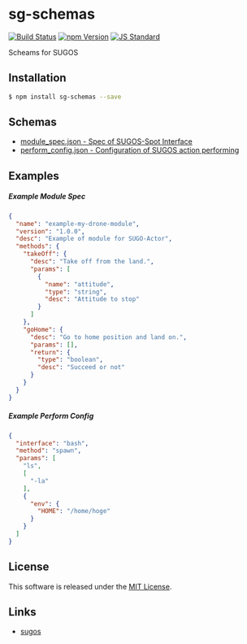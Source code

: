 sg-schemas
==========

<!---
This file is generated by ape-tmpl. Do not update manually.
--->

<!-- Badge Start -->
<a name="badges"></a>

[![Build Status][bd_travis_com_shield_url]][bd_travis_com_url]
[![npm Version][bd_npm_shield_url]][bd_npm_url]
[![JS Standard][bd_standard_shield_url]][bd_standard_url]

[bd_repo_url]: https://github.com/realglobe-Inc/sg-schemas
[bd_travis_url]: http://travis-ci.org/realglobe-Inc/sg-schemas
[bd_travis_shield_url]: http://img.shields.io/travis/realglobe-Inc/sg-schemas.svg?style=flat
[bd_travis_com_url]: http://travis-ci.com/realglobe-Inc/sg-schemas
[bd_travis_com_shield_url]: https://api.travis-ci.com/realglobe-Inc/sg-schemas.svg?token=aeFzCpBZebyaRijpCFmm
[bd_license_url]: https://github.com/realglobe-Inc/sg-schemas/blob/master/LICENSE
[bd_codeclimate_url]: http://codeclimate.com/github/realglobe-Inc/sg-schemas
[bd_codeclimate_shield_url]: http://img.shields.io/codeclimate/github/realglobe-Inc/sg-schemas.svg?style=flat
[bd_codeclimate_coverage_shield_url]: http://img.shields.io/codeclimate/coverage/github/realglobe-Inc/sg-schemas.svg?style=flat
[bd_gemnasium_url]: https://gemnasium.com/realglobe-Inc/sg-schemas
[bd_gemnasium_shield_url]: https://gemnasium.com/realglobe-Inc/sg-schemas.svg
[bd_npm_url]: http://www.npmjs.org/package/sg-schemas
[bd_npm_shield_url]: http://img.shields.io/npm/v/sg-schemas.svg?style=flat
[bd_standard_url]: http://standardjs.com/
[bd_standard_shield_url]: https://img.shields.io/badge/code%20style-standard-brightgreen.svg

<!-- Badge End -->


<!-- Description Start -->
<a name="description"></a>

Scheams for SUGOS

<!-- Description End -->


<!-- Overview Start -->
<a name="overview"></a>



<!-- Overview End -->


<!-- Sections Start -->
<a name="sections"></a>

<!-- Section from "doc/guides/01.Installation.md.hbs" Start -->

<a name="section-doc-guides-01-installation-md"></a>
Installation
-----

```bash
$ npm install sg-schemas --save
```


<!-- Section from "doc/guides/01.Installation.md.hbs" End -->

<!-- Section from "doc/guides/02.Schemas.md.hbs" Start -->

<a name="section-doc-guides-02-schemas-md"></a>
Schemas
---------

+ [module_spec.json - Spec of SUGOS-Spot Interface](lib/module_spec.json)
+ [perform_config.json - Configuration of SUGOS action performing](lib/perform_config.json)


<!-- Section from "doc/guides/02.Schemas.md.hbs" End -->

<!-- Section from "doc/guides/03.Examples.md.hbs" Start -->

<a name="section-doc-guides-03-examples-md"></a>
Examples
---------

##### Example Module Spec

```json
{
  "name": "example-my-drone-module",
  "version": "1.0.0",
  "desc": "Example of module for SUGO-Actor",
  "methods": {
    "takeOff": {
      "desc": "Take off from the land.",
      "params": [
        {
          "name": "attitude",
          "type": "string",
          "desc": "Attitude to stop"
        }
      ]
    },
    "goHome": {
      "desc": "Go to home position and land on.",
      "params": [],
      "return": {
        "type": "boolean",
        "desc": "Succeed or not"
      }
    }
  }
}
```
##### Example Perform Config

```json
{
  "interface": "bash",
  "method": "spawn",
  "params": [
    "ls",
    [
      "-la"
    ],
    {
      "env": {
        "HOME": "/home/hoge"
      }
    }
  ]
}
```


<!-- Section from "doc/guides/03.Examples.md.hbs" End -->


<!-- Sections Start -->


<!-- LICENSE Start -->
<a name="license"></a>

License
-------
This software is released under the [MIT License](https://github.com/realglobe-Inc/sg-schemas/blob/master/LICENSE).

<!-- LICENSE End -->


<!-- Links Start -->
<a name="links"></a>

Links
------

+ [sugos][sugos_url]

[sugos_url]: https://github.com/realglobe-Inc/sugos

<!-- Links End -->
